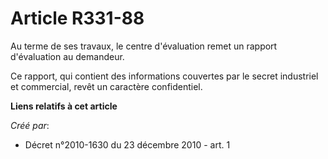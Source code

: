 # Article R331-88

Au terme de ses travaux, le centre d'évaluation remet un rapport d'évaluation au demandeur. 

Ce rapport, qui contient des informations couvertes par le secret industriel et commercial, revêt un caractère confidentiel.

**Liens relatifs à cet article**

_Créé par_:

  - Décret n°2010-1630 du 23 décembre 2010 - art. 1
